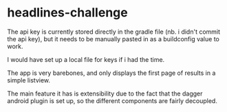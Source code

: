 # headlines-challenge

The api key is currently stored directly in the gradle file (nb. i didn't commit the api key), but it needs to be manually pasted in as a buildconfig value to work.

I would have set up a local file for keys if i had the time.

The app is very barebones, and only displays the first page of results in a simple listview.

The main feature it has is extensibility due to the fact that the dagger android plugin is set up, so the different components are fairly decoupled. 
